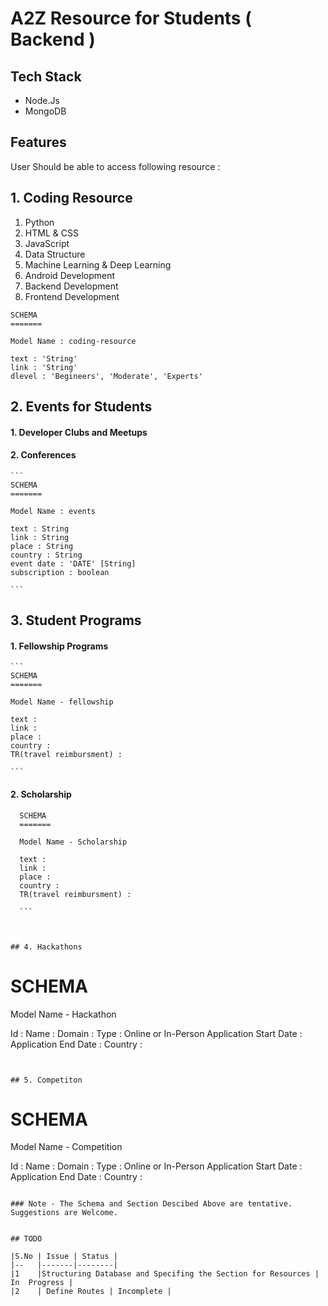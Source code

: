 # A2Z Resource for Students ( Backend )

## Tech Stack 
- Node.Js
- MongoDB

## Features

 User Should be able to access following resource : 

## 1. Coding Resource  
   
   1. Python
   2. HTML & CSS
   3. JavaScript
   4. Data Structure
   5. Machine Learning & Deep Learning
   6. Android Development
   7. Backend Development
   8. Frontend Development

   ```
   SCHEMA 
   =======

   Model Name : coding-resource

   text : 'String' 
   link : 'String'
   dlevel : 'Begineers', 'Moderate', 'Experts'
   
   ```
    
## 2.  Events for Students

#### 1. Developer Clubs and Meetups

#### 2. Conferences

    ```
    SCHEMA 
    =======

    Model Name : events
    
    text : String
    link : String
    place : String
    country : String
    event date : 'DATE' [String]
    subscription : boolean

    ```

## 3. Student Programs 
    
#### 1. Fellowship Programs

    ```
    SCHEMA
    =======

    Model Name - fellowship 

    text : 
    link : 
    place :
    country :
    TR(travel reimbursment) : 

    ```

#### 2. Scholarship

  ```
    SCHEMA
    =======

    Model Name - Scholarship

    text : 
    link : 
    place :
    country :
    TR(travel reimbursment) : 

    ```



## 4. Hackathons

```
SCHEMA 
=======

Model Name - Hackathon

Id : 
Name : 
Domain : 
Type : Online or In-Person
Application Start Date : 
Application End Date : 
Country : 

```


## 5. Competiton

```
SCHEMA
=======

Model Name - Competition

Id : 
Name : 
Domain : 
Type : Online or In-Person
Application Start Date : 
Application End Date : 
Country : 

```

### Note - The Schema and Section Descibed Above are tentative. Suggestions are Welcome.


## TODO 

|S.No | Issue | Status | 
|--   |-------|--------|
|1    |Structuring Database and Specifing the Section for Resources | In  Progress |
|2    | Define Routes | Incomplete | 

